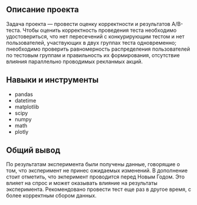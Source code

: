 ## Описание проекта

Задача проекта — провести оценку корректности и результатов A/B-теста. 
Чтобы оценить корректность проведения теста необходимо удостовериться, что нет пересечений с конкурирующим тестом и нет пользователей, участвующих в двух группах теста одновременно; пнеобходимо проверить равномерность распределения пользователей по тестовым группам и правильность их формирования, отсутствие влияния параллельно проводимых рекланмых акций.

## Навыки и инструменты

* pandas 
* datetime 
* matplotlib 
* scipy 
* numpy 
* math 
* plotly 

 ## Общий вывод

По результатам эксперимента были получены данные, говорящие о том, что эксперимент не принес ожидаемых изменений. В дополнение стоит отметить, что экперимент проводится перед Новым Годом. Это влияет на спрос и может оказывать влияние на результаты эксперимента. Рекомендовано провести тест еще раз в другое время, с более корректным сбором данных.
